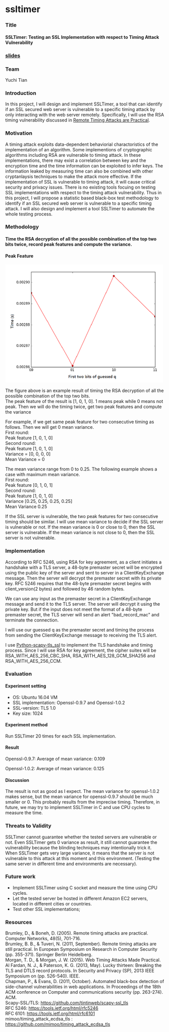 # ssltimer

### Title

#### SSLTimer: Testing an SSL Implementation with respect to Timing Attack Vulnerability
### [slides](https://docs.google.com/a/virginia.edu/presentation/d/134ILvlbyl5amdfGbwuomMzfeKx-8t_G-0JNtCQrmRKQ/edit?usp=sharing)

### Team
Yuchi Tian  


### Introduction
In this project, I will design and implement SSLTimer, a tool that can identify if an SSL secured web server is vulnerable to a specific timing attack by only interacting with the web server remotely. Specifically, I will use the RSA timing vulnerability discussed in [Remote Timing Attacks are Practical](https://crypto.stanford.edu/~dabo/papers/ssl-timing.pdf). 

### Motivation
A timing attack exploits data-dependent behaviorial charactoristics of the implementation of an algorithm. Some implementions of cryptographic algorithms including RSA are vulnerable to timing attack. In these implementations, there may exist a correlation between key and the encryption time and the time information can be exploited to infer keys. The information leaked by measuring time can also be combined with other cryptanlaysis techniques to make the attack more effective. If the implementation of SSL is vulnerable to timing attack, it will cause critical security and privacy issues. There is no existing tools focuing on testing SSL implementations with respect to the timing attack vulnerability. Thus in this project, I will propose a statistic based black-box test methodology to identify if an SSL secured web server is vulnerable to a specific timing attack. I will also design and implement a tool SSLTimer to automate the whole testing process.

### Methodology

#### Time the RSA decryption of all the possible combination of the top two bits twice, record peak features and compute the variance.

#### Peak Feature
<img src="https://github.com/yuchi1989/ssltimer/blob/master/result/figure_22.png" width="500"> 

The figure above is an example result of timing the RSA decryption of all the possible combination of the top two bits.  
The peak feature of the result is  [1, 0, 1, 0]. 1 means peak while 0 means not peak.  Then we will do the timing twice, get two peak features and compute the variance
  
For example, if we get same peak feature for two consecutive timing as follows. Then we will get 0 mean variance.   
First round:  
Peak feature [1, 0, 1, 0]  
Second round:  
Peak feature [1, 0, 1, 0]  
Variance = [0, 0, 0, 0]  
Mean Variance = 0  

The mean variance range from 0 to 0.25. The following example shows a case with maximum mean variance.  
First round:  
Peak feature [0, 1, 0, 1]  
Second round:  
Peak feature [1, 0, 1, 0]  
Variance [0.25, 0.25, 0.25, 0.25]  
Mean Variance 0.25  

If the SSL server is vulnerable, the two peak features for two consecutive timing should be similar. I will use mean variance to decide if the SSL server is vulnerable or not. If the mean variance is 0 or close to 0, then the SSL server is vulnerable. If the mean variance is not close to 0, then the SSL server is not vulnerable.  

### Implementation

According to RFC 5246, using RSA for key agreement, as a client initiates a handshake with a TLS server, a 48-byte premaster secret will be encrypted using the public key of the server and sent to server in a ClientKeyExchange message. Then the server will decrypt the premaster secret with its private key. RFC 5246 requires that the 48-byte premaster secret begins with client_version(2 bytes) and followed by 46 random bytes. 

We can use any input as the premaster secret in a ClientKeyExchange message and send it to the TLS server. The server will decrypt it using the private key. But if the input does not meet the format of a 48-byte premaster secret, the TLS server will send an alert "bad_record_mac" and terminate the connection. 

I will use our guessed q as the premaster secret and timing the process from sending the ClientKeyExchange message to receiving the TLS alert.

I use [Python-scapy-tls_ssl](https://github.com/tintinweb/scapy-ssl_tls) to implement the TLS handshake and timing process.  Since I will use RSA for key agreement, the cipher suites will be RSA_WITH_AES_256_CBC_SHA, RSA_WITH_AES_128_GCM_SHA256 and RSA_WITH_AES_256_CCM. 

### Evaluation

#### Experiment setting
* OS: Ubuntu 16.04 VM
* SSL implementation: Openssl-0.9.7 and Openssl-1.0.2
* SSL-version: TLS 1.0
* Key size: 1024

#### Experiment method
Run SSLTimer 20 times for each SSL implementation.
#### Result

Openssl-0.9.7: Average of mean variance: 0.109

Openssl-1.0.2: Average of mean variance: 0.125

#### Discussion
The result is not as good as I expect. The mean variance for openssl-1.0.2 makes sense, but the mean variance for openssl-0.9.7 should be much smaller or 0. This probably results from the imprecise timing. Therefore, in future, we may try to implement SSLTimer in C and use CPU cycles to measure the time.

### Threats to Validity   
SSLTimer cannot guarantee whether the tested servers are vulnerable or not.
Even SSLTimer gets 0 variance as result, it still cannot guarantee the vulnerability because the blinding techniques may intentionally trick it.
When SSLTimer gets very large variance, it means that the server is not vulnerable to this attack at this moment and this environment. (Testing the same server in different time and environments are necessary).

### Future work
* Implement SSLTimer using C socket and measure the time using CPU cycles.
* Let the tested server be hosted in different Amazon EC2 servers, located in different cities or countries.
* Test other SSL implementations;

### Resources
Brumley, D., & Boneh, D. (2005). Remote timing attacks are practical. Computer Networks, 48(5), 701-716.  
Brumley, B. B., & Tuveri, N. (2011, September). Remote timing attacks are still practical. In European Symposium on Research in Computer Security (pp. 355-371). Springer Berlin Heidelberg.  
Morgan, T. D., & Morgan, J. W. (2015). Web Timing Attacks Made Practical.  
Al Fardan, N. J., & Paterson, K. G. (2013, May). Lucky thirteen: Breaking the TLS and DTLS record protocols. In Security and Privacy (SP), 2013 IEEE Symposium on (pp. 526-540). IEEE.  
Chapman, P., & Evans, D. (2011, October). Automated black-box detection of side-channel vulnerabilities in web applications. In Proceedings of the 18th ACM conference on Computer and communications security (pp. 263-274). ACM.  
Scapy-SSL/TLS: https://github.com/tintinweb/scapy-ssl_tls  
RFC 5246: https://tools.ietf.org/html/rfc5246  
RFC 6101: https://tools.ietf.org/html/rfc6101  
mimoo/timing_attack_ecdsa_tls : https://github.com/mimoo/timing_attack_ecdsa_tls  
